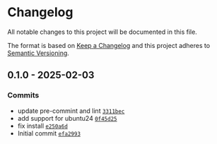 # Changelog

All notable changes to this project will be documented in this file.

The format is based on [Keep a Changelog](https://keepachangelog.com/en/1.0.0/)
and this project adheres to [Semantic Versioning](https://semver.org/spec/v2.0.0.html).

## 0.1.0 - 2025-02-03

### Commits

- update pre-commint and lint [`3311bec`](https://github.com/lotusnoir/ansible-apps_conntrack_exporter/commit/3311becbe2e9573d19f92728e59af00bb92cbb9b)
- add support for ubuntu24 [`0f45d25`](https://github.com/lotusnoir/ansible-apps_conntrack_exporter/commit/0f45d254f82f211110985d1d261d2e8e68974982)
- fix install [`e250a6d`](https://github.com/lotusnoir/ansible-apps_conntrack_exporter/commit/e250a6dcbf020b3a5c76dabe53886dce9f6f7e7d)
- Initial commit [`efa2993`](https://github.com/lotusnoir/ansible-apps_conntrack_exporter/commit/efa29939c9d1c37770f6843fa1d083d5f878b3ed)
